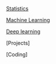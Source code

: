 [Statistics](https://github.com/yangshiteng/StatQuest-Study-Notes/blob/main/Notes/Statistics.md)

[Machine Learning](https://github.com/yangshiteng/StatQuest-Study-Notes/blob/main/Notes/Machine%20Learning.md)

[Deep learning](https://github.com/yangshiteng/StatQuest-Study-Notes/blob/main/Notes/Deep%20Learning.md)

[Projects]

[Coding]
